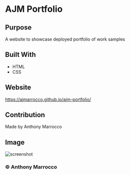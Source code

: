 # AJM Portfolio

## Purpose
A website to showcase deployed portfolio of work samples

## Built With
* HTML
* CSS

## Website
https://ajmarrocco.github.io/ajm-portfolio/

## Contribution
Made by Anthony Marrocco

## Image

![screenshot](assets/images/screencapture-127-0-0-1-5500-index-html-2021-12-27-20_27_34.png)

### &copy; Anthony Marrocco